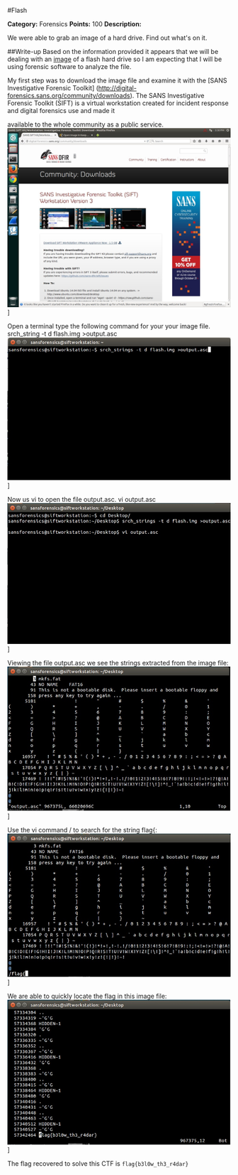#Flash

**Category:** Forensics 
**Points:** 100 
**Description:** 

We were able to grab an image of a hard drive. Find out what's on it.

##Write-up
Based on the information provided it appears that we will be dealing with an [image](https://en.wikipedia.org/wiki/Disk_image) of a flash hard drive so I am expecting that I will be using forensic software to analyze the file.

My first step was to download the image file and examine it with the [SANS Investigative Forensic Toolkit] (http://digital-forensics.sans.org/community/downloads). The SANS Investigative Forensic Toolkit (SIFT)  is a virtual workstation created for incident response and digital forensics use and made it 

available to the whole community as a public service. 
![CTF Image](./Images/CTF1.jpg)]

Open a terminal type the following command for your your image file. srch_string -t d flash.img >output.asc
![CTF Image](./Images/CTF31.jpg)]

Now us vi to open the file output.asc. vi output.asc
![CTF Image](./Images/CTF32.jpg)]

Viewing the file output.asc we see the strings extracted from the image file:
![CTF Image](./Images/CTF33.jpg)]

Use the vi command / to search for the string flag{:
![CTF Image](./Images/CTF34.jpg)]

We are able to quickly locate the flag in this image file:
![CTF Image](./Images/CTF35.jpg)]

The flag recovered to solve this CTF is ```flag{b3l0w_th3_r4dar}```

